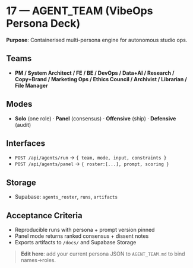 # 17 — AGENT_TEAM (VibeOps Persona Deck)

**Purpose**: Containerised multi-persona engine for autonomous studio ops.

## Teams
- **PM / System Architect / FE / BE / DevOps / Data+AI / Research / Copy+Brand / Marketing Ops / Ethics Council / Archivist / Librarian / File Manager**

## Modes
- **Solo** (one role) · **Panel** (consensus) · **Offensive** (ship) · **Defensive** (audit)

## Interfaces
- `POST /api/agents/run` → `{ team, mode, input, constraints }`
- `POST /api/agents/panel` → `{ roster:[...], prompt, scoring }`

## Storage
- Supabase: `agents_roster`, `runs`, `artifacts`

## Acceptance Criteria
- Reproducible runs with persona + prompt version pinned
- Panel mode returns ranked consensus + dissent notes
- Exports artifacts to `/docs/` and Supabase Storage

> **Edit here**: add your current persona JSON to `AGENT_TEAM.md` to bind names→roles.
